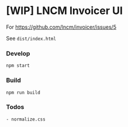 # [WIP] LNCM Invoicer UI

For https://github.com/lncm/invoicer/issues/5

See `dist/index.html`

### Develop

```
npm start
```

### Build

```
npm run build
```

### Todos

```
- normalize.css
```
